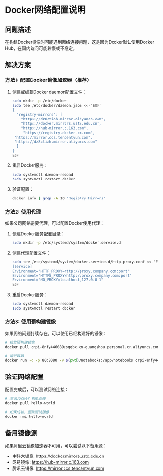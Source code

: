 # Docker网络配置说明

## 问题描述
在构建Docker镜像时可能遇到网络连接问题，这是因为Docker默认使用Docker Hub，在国内访问可能较慢或不稳定。

## 解决方案

### 方法1: 配置Docker镜像加速器（推荐）

1. 创建或编辑Docker daemon配置文件：
   ```bash
   sudo mkdir -p /etc/docker
   sudo tee /etc/docker/daemon.json <<-'EOF'
   {
     "registry-mirrors": [
       "https://dz8ctiah.mirror.aliyuncs.com",
       "https://docker.mirrors.ustc.edu.cn",
       "https://hub-mirror.c.163.com", 
        "https://registry.docker-cn.com",
    "https://mirror.ccs.tencentyun.com",
    "https://dz8ctiah.mirror.aliyuncs.com"
     ]
   }
   EOF
   ```

2. 重启Docker服务：
   ```bash
   sudo systemctl daemon-reload
   sudo systemctl restart docker
   ```

3. 验证配置：
   ```bash
   docker info | grep -A 10 "Registry Mirrors"
   ```

### 方法2: 使用代理

如果公司网络需要代理，可以配置Docker使用代理：

1. 创建Docker服务配置目录：
   ```bash
   sudo mkdir -p /etc/systemd/system/docker.service.d
   ```

2. 创建代理配置文件：
   ```bash
   sudo tee /etc/systemd/system/docker.service.d/http-proxy.conf <<-'EOF'
   [Service]
   Environment="HTTP_PROXY=http://proxy.company.com:port"
   Environment="HTTPS_PROXY=http://proxy.company.com:port"
   Environment="NO_PROXY=localhost,127.0.0.1"
   EOF
   ```

3. 重启Docker服务：
   ```bash
   sudo systemctl daemon-reload
   sudo systemctl restart docker
   ```

### 方法3: 使用预构建镜像

如果网络问题持续存在，可以使用已经构建好的镜像：

```bash
# 拉取预构建镜像
docker pull crpi-8nfy446089zsqqbx.cn-guangzhou.personal.cr.aliyuncs.com/llm_agents/dnn_dev_env:latest

# 运行容器
docker run -d -p 80:8080 -v $(pwd)/notebooks:/app/notebooks crpi-8nfy446089zsqqbx.cn-guangzhou.personal.cr.aliyuncs.com/llm_agents/dnn_dev_env:latest
```

## 验证网络配置

配置完成后，可以测试网络连接：

```bash
# 测试Docker Hub连接
docker pull hello-world

# 如果成功，删除测试镜像
docker rmi hello-world
```


## 备用镜像源

如果阿里云镜像加速器不可用，可以尝试以下备用源：

- 中科大镜像: https://docker.mirrors.ustc.edu.cn
- 网易镜像: https://hub-mirror.c.163.com
- 腾讯云镜像: https://mirror.ccs.tencentyun.com
